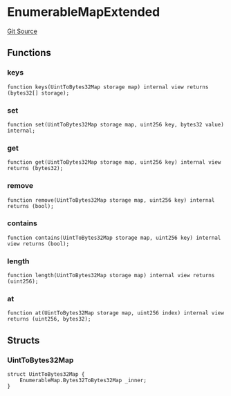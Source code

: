 # EnumerableMapExtended
[Git Source](https://github.com/hyperlane-xyz/hyperlane-monorepo/blob/60f321f452052881dce4e22999022e11fc117456/contracts/libs/EnumerableMapExtended.sol)


## Functions
### keys


```solidity
function keys(UintToBytes32Map storage map) internal view returns (bytes32[] storage);
```

### set


```solidity
function set(UintToBytes32Map storage map, uint256 key, bytes32 value) internal;
```

### get


```solidity
function get(UintToBytes32Map storage map, uint256 key) internal view returns (bytes32);
```

### remove


```solidity
function remove(UintToBytes32Map storage map, uint256 key) internal returns (bool);
```

### contains


```solidity
function contains(UintToBytes32Map storage map, uint256 key) internal view returns (bool);
```

### length


```solidity
function length(UintToBytes32Map storage map) internal view returns (uint256);
```

### at


```solidity
function at(UintToBytes32Map storage map, uint256 index) internal view returns (uint256, bytes32);
```

## Structs
### UintToBytes32Map

```solidity
struct UintToBytes32Map {
    EnumerableMap.Bytes32ToBytes32Map _inner;
}
```

